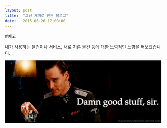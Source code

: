```yaml
---
layout: post
title:  "그냥 재미로 만든 블로그"
date:   2015-06-26 17:08:00
---
```


#예고

내가 사용하는 물건이나 서비스, 새로 지른 물건 등에 대한 느낌적인 느낌을 써보겠습니다.

![Damn good stuff sir](/_images/damn_good_stuff_sir.gif)